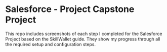 # Salesforce - Project Capstone Project

This repo includes screenshots of each step I completed for the Salesforce Project based on the SkillWallet guide. They show my progress through all the required setup and configuration steps.
